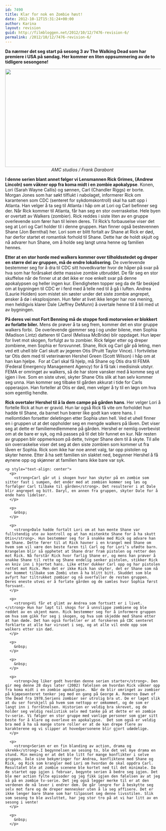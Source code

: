 ```yaml
---
id: 7490
title: Klar for nok en Zombie høst!
date: 2012-10-12T15:31:24+00:00
author: Karina
layout: revision
guid: http://filmbloggen.net/2012/10/12/7476-revision-6/
permalink: /2012/10/12/7476-revision-6/
---
```

**Da nærmer det seg start på sesong 3 av The Walking Dead som har premiere i USA på søndag. Her kommer en liten oppsummering av de to tidligere sesongene!**

<p style="text-align: center">
  <a href="http://filmbloggen.net/?attachment_id=7481" rel="attachment wp-att-7481"><img class="aligncenter size-large wp-image-7481" src="http://filmbloggen.net/wp-content/uploads//2012/10/The-walking-Dead-021-620x318.jpg" alt="" width="620" height="318" /></a><em>AMC studios / Frank Darabont</em> 
</p>

**I denne serien blant annet følger vi Lensmannen Rick Grimes, (Andrew Lincoln) som våkner opp fra koma midt i en zombie apokalypse**. Konen, Lori (Sarah Wayne Callis) og sønnen, Carl (Chandler Riggs) er borte. Morgan Jones som har søkt tilflukt i nabolaget, informerer Rick om karantenen som CDC (senteret for sykdomskontroll) skal ha satt opp i Atlanta. Han velger å ta seg til Atlanta i håp om at Lori og Carl befinner seg der. Når Rick kommer til Atlanta, får han seg en stor overraskelse. Hele byen er overtatt av Walkers (zombier). Rick reddes i siste liten av en gruppe overlevende som fører han til leiren deres. Til Rick’s forbauselse viser det seg at Lori og Carl holder til i denne gruppen. Han finner også bestevennen Shane (Jon Bernthal) her. Lori som er blitt fortalt av Shane at Rick er død, har derfor startet et romantisk forhold til Shane. Dette har de holdt skjult og nå advarer hun Shane, om å holde seg langt unna henne og familien hennes.

**Etter at en stor horde med walkers kommer over tilholdsstedet og dreper en større del av gruppen, må de endre lokalisering**. De overlevende bestemmer seg for å dra til CDC sitt hovedkvarter hvor de håper på svar på hva som har forårsaket dette massive zombie utbruddet. De får seg en stor skuffelse når de finner ut at det ikke er noe enkelt svar på denne apokalypsen og heller ingen kur. Elendigheten topper seg da de får beskjed om at bygningen til CDC er i ferd med å telle ned til å gå i luften. Andrea (Laurie Holden) som mistet sin søster under det siste zombie angrepet, ønsker å dø i eksplosjonen. Hun føler at livet ikke lenger har noe mening, men heldigvis klarer Dale (Jeffrey DeMunn) å overtale henne til å bli med ut av bygningen.

<p style="text-align: center">
  <p>
    <strong>På deres vei mot Fort Benning må de stoppe fordi motorveien er blokkert av forlatte biler.</strong> Mens de prøver å ta seg frem, kommer det en stor gruppe walkers forbi.  De overlevende gjemmer seg i og under bilene, men Sophia (Madison Lintz) datteren til Carol (Melissa McBride) blir oppdaget. Hun løper for livet mot skogen, forfulgt av to zombier. Rick følger etter og dreper zombiene, men Sophia er forsvunnet. Shane, Rick og Carl går på leting, men ved ett uhell blir Carl skutt av jegeren Otis (Pruitt Taylor Vince). I fortvilelse tar Otis dem med til veterinæren Hershel Green (Scott Wilson) i håp om at han kan hjelpe.  For at Carl skal få hjelp, må Shane og Otis dra til FEMA (Federal Emergency Management Agency) for å få tak i medisinsk utstyr. FEMA er omringet av walkers, så de har store vansker med å komme seg ut igjen i live. Som en siste utvei, skyter Shane Otis slik at han selv kommer seg unna. Han kommer seg tilbake til gården akkurat i tide for Carls opperasjon. Han forteller at Otis er død, men velger å ty til en løgn om hva som egentlig hendte. 
  </p>
  
  <p style="text-align: center">
    <p>
      <strong>Rick overtaler Hershel til å la dem campe på gården hans</strong>. Her velger Lori å fortelle Rick at hun er gravid. Hun lar også Rick få vite om forholdet hun hadde til Shane, da barnet hun bœrer like godt kan vœre hans. I mellomtiden forsetter deletingen etter Sophia uten hell. Ved et uhell finner en i gruppen ut at det oppholder seg en mengde walkers på låven. Det viser seg at dette er familiemedlemmene på gården. Hershel er nemlig overbevist om at de bare er syk, og må passes på til det blir funnet en kur. Når resten av gruppen blir oppmerksom på dette, tvinger Shane dem til å skyte. Til alle sin overraskelse viser det seg at den siste zombien som kommer ut fra låven er Sophia. Rick som ikke har noe annet valg, tar opp pistolen og skyter henne. Etter å ha sett familien sin slaktet ned, begynner Hershel å få øynene opp og skjønner at familien hans ikke bare var syk.
    </p>
    
    <p style="text-align: center">
      <p>
        <strong>Carl går ut i skogen hvor han skyter på en zombie som sitter fast i sumpen, det ender med at zombien kommer seg løs og forfølger Carl tilbake til gården</strong>. Det resulterer i at Dale blir angrepet og bitt. Daryl, en annen fra gruppen, skyter Dale for å ende hans lidelser.
      </p>
      
      <p>
        &nbsp;
      </p>
      
      <p>
        <strong>Dale hadde fortalt Lori om at han mente Shane var fullstendig ute av kontroll og at han mistenkte Shane for å ha skutt Otis</strong>. Hun bestemmer seg for å snakke med Rick og advare han om Shane. Dette fører til at Rick havner i en krangel med Shane om hvem som vil være den beste faren til Carl og for Lori’s ufødte barn. Krangelen blir så opphetet at Shane drar fram pistolen og retter den mot Rick. Nå forstår Rick hvor farlig Shane er, og mens han prøver å snakke Shane til rette og Shane endelig senker pistolen, stikker Rick en kniv inn i hjertet hans. Like etter dukker Carl opp og har pistolen rettet mot Rick. Men det er ikke Rick han skyter, det er Shane som nå har kommet tilbake som Zombi uten å ha blitt bitt. Skuddet som ble avfyrt har tiltrukket zombier og nå overfaller de resten gruppen. Deres eneste utvei er å forlate gården og de samles hvor Sophia først forsvant.
      </p>
      
      <p>
        <strong>Vi får et glimt av Andrea som fortsatt er i livet.</strong> Hun har løpt til skogs for å unnslippe zombiene og ble reddet av en ukjent mann. Rick bestemmer seg for å informere gruppen om hva som gikk for seg i skogen, og hva som skjedde med Shane etter at han døde. Det han også forteller er at forskeren på CDC senteret forklarte at alle har viruset i seg, og at alle vil ende opp som walkers etter sin død.
      </p>
      
      <p>
        &nbsp;
      </p>
      
      <p>
        &nbsp;
      </p>
      
      <p>
        <strong>Jeg liker godt hvordan denne serien starter</strong>. Den gir meg denne 28 days later (2002) følelsen om hvordan Rick våkner opp fra koma midt i en zombie apokalypse.  Når de blir omringet av zombier på kjøpesenteret tenker jeg med en gang på George A. Romeros Dawn of the Dead fra 1978.Seriens zombier ser utrolig bra ut. De er laget slik at du ser forskjell på hvem som nettopp er omkommet, og de som er langt inn i forråtnelsen. Historien er veldig bra skrevet, og de holder seg veldig realistisk selv med tanke på at dette er en zombie tv-serie. Vi følger en stor gruppe med vanlige personer som gjør sitt beste for å klare og overleve en apokalypse.  Det som også er veldig bra med å ha så mange store roller er at de kan drepe flere av karakterene og vi slipper at hovedpersonene blir gjort udødelige.
      </p>
      
      <p>
        <strong>Serien er en fin blanding av action, drama og skrekk</strong>.I begynnelsen av sesong to, ble det vel mye drama en stund. Min mening er at det ble litt for mange konflikter i selve gruppen. Dale sine bekymringer for Andrea, konfliktene med Shane og Rick, og Rick som krangler med Lori om hvordan de skal oppdra Carl. Resultatet ble at zombie scenene ble kortet ned til det minimale. Da de startet opp igjen i februar, begynte serien å bedre seg igjen. Det ble mer action fylte episoder og jeg fikk igjen den følelsen av at jeg så på en zombie tv-serie. Det jeg også legger merke til er at den verdenen de nå lever i endrer dem. De går lengre for å beskytte seg selv mot fare og de dreper mennesker uten å la seg affisere. Det er ikke lenger bare Shane som har tilpasset seg denne livsstilen. Slik som sesong to ble avsluttet, har jeg stor tro på at vi har litt av en sesong i vente!
      </p>
      
      <p>
        &nbsp;
      </p>
